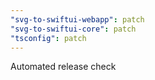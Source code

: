 ```yaml
---
"svg-to-swiftui-webapp": patch
"svg-to-swiftui-core": patch
"tsconfig": patch
---
```


Automated release check
